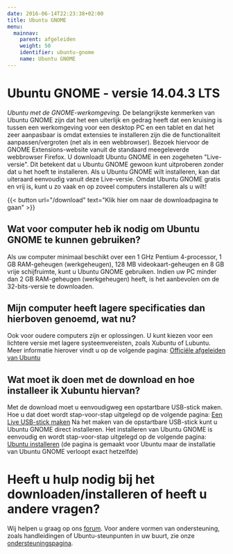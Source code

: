 ```yaml
---
date: 2016-06-14T22:23:38+02:00
title: Ubuntu GNOME
menu:
  mainnav:
    parent: afgeleiden
    weight: 50
    identifier: ubuntu-gnome
    name: Ubuntu GNOME
---
```


# Ubuntu GNOME - versie 14.04.3 LTS
_Ubuntu met de GNOME-werkomgeving._
De belangrijkste kenmerken van Ubuntu GNOME zijn dat het een uiterlijk en gedrag heeft dat een kruising is tussen een werkomgeving voor een desktop PC en een tablet en dat het zeer aanpasbaar is omdat extensies te installeren zijn die de functionaliteit aanpassen/vergroten (net als in een webbrowser). Bezoek hiervoor de GNOME Extensions-website vanuit de standaard meegeleverde webbrowser Firefox.
U downloadt Ubuntu GNOME in een zogeheten "Live-versie". Dit betekent dat u Ubuntu GNOME gewoon kunt uitproberen zonder dat u het hoeft te installeren. Als u Ubuntu GNOME wilt installeren, kan dat uiteraard eenvoudig vanuit deze Live-versie. Omdat Ubuntu GNOME gratis en vrij is, kunt u zo vaak en op zoveel computers installeren als u wilt!

 {{< button url="/download" text="Klik hier om naar de downloadpagina te gaan" >}}

## Wat voor computer heb ik nodig om Ubuntu GNOME te kunnen gebruiken?
Als uw computer minimaal beschikt over een 1 GHz Pentium 4-processor, 1 GB RAM-geheugen (werkgeheugen), 128 MB videokaart-geheugen en 8 GB vrije schijfruimte, kunt u Ubuntu GNOME gebruiken. Indien uw PC minder dan 2 GB RAM-geheugen (werkgeheugen) heeft, is het aanbevolen om de 32-bits-versie te downloaden.

## Mijn computer heeft lagere specificaties dan hierboven genoemd, wat nu?
Ook voor oudere computers zijn er oplossingen. U kunt kiezen voor een lichtere versie met lagere systeemvereisten, zoals Xubuntu of Lubuntu. Meer informatie hierover vindt u op de volgende pagina: [Officiële afgeleiden van Ubuntu](/afgeleiden)

## Wat moet ik doen met de download en hoe installeer ik Xubuntu hiervan?
Met de download moet u eenvoudigweg een opstartbare USB-stick maken. Hoe u dat doet wordt stap-voor-stap uitgelegd op de volgende pagina: [Een Live USB-stick maken](http://wiki.ubuntu-nl.org/InstallatieLiveUSB)
Na het maken van de opstartbare USB-stick kunt u Ubuntu GNOME direct installeren. Het installeren van Ubuntu GNOME is eenvoudig en wordt stap-voor-stap uitgelegd op de volgende pagina: [Ubuntu installeren](http://wiki.ubuntu-nl.org/InstallatieDesktop) (de pagina is gemaakt voor Ubuntu maar de installatie van Ubuntu GNOME verloopt exact hetzelfde)

# Heeft u hulp nodig bij het downloaden/installeren of heeft u andere vragen?
Wij helpen u graag op ons [forum](https://forum.ubuntu-nl.org/). Voor andere vormen van ondersteuning, zoals handleidingen of Ubuntu-steunpunten in uw buurt, zie onze [ondersteuningspagina](/ondersteuning).
